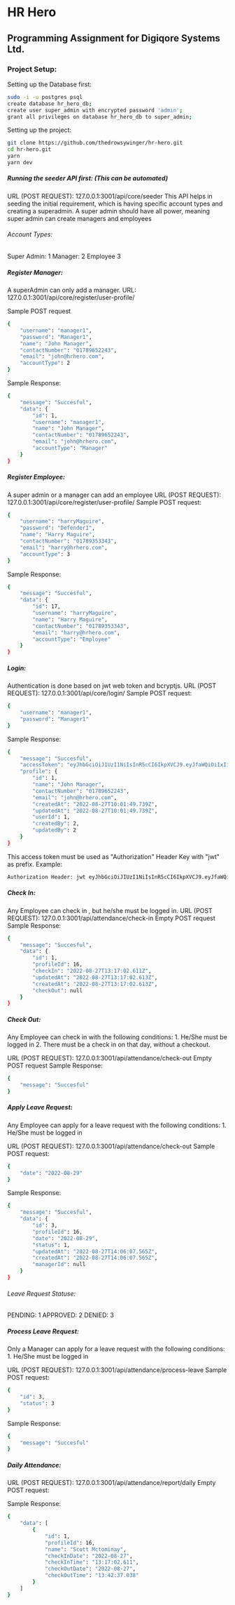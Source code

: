 # HR Hero

## Programming Assignment for Digiqore Systems Ltd.

### Project Setup:

Setting up the Database first:

```sh
sudo -i -u postgres psql
create database hr_hero_db;
create user super_admin with encrypted password 'admin';
grant all privileges on database hr_hero_db to super_admin;
```

Setting up the project:

```sh
git clone https://github.com/thedrowsywinger/hr-hero.git
cd hr-hero.git
yarn
yarn dev
```

##### Running the seeder API first: (This can be automated)

URL (POST REQUEST): 127.0.0.1:3001/api/core/seeder
This API helps in seeding the initial requirement, which is having specific account types and creating a superadmin.
A super admin should have all power, meaning super admin can create managers and employees

###### Account Types:

Super Admin: 1
Manager: 2
Employee 3

##### Register Manager:

A superAdmin can only add a manager.
URL: 127.0.0.1:3001/api/core/register/user-profile/

Sample POST request

```sh
{
    "username": "manager1",
    "password": "Manager1",
    "name": "John Manager",
    "contactNumber": "01789652243",
    "email": "john@hrhero.com",
    "accountType": 2
}
```

Sample Response:

```sh
{
    "message": "Succesful",
    "data": {
        "id": 1,
        "username": "manager1",
        "name": "John Manager",
        "contactNumber": "01789652243",
        "email": "john@hrhero.com",
        "accountType": "Manager"
    }
}
```

##### Register Employee:

A super admin or a manager can add an employee
URL (POST REQUEST): 127.0.0.1:3001/api/core/register/user-profile/
Sample POST request:

```sh
{
    "username": "harryMaguire",
    "password": "Defender1",
    "name": "Harry Maguire",
    "contactNumber": "01789353343",
    "email": "harry@hrhero.com",
    "accountType": 3
}
```

Sample Response:

```sh
{
    "message": "Succesful",
    "data": {
        "id": 17,
        "username": "harryMaguire",
        "name": "Harry Maguire",
        "contactNumber": "01789353343",
        "email": "harry@hrhero.com",
        "accountType": "Employee"
    }
}
```

##### Login:

Authentication is done based on jwt web token and bcryptjs.
URL (POST REQUEST): 127.0.0.1:3001/api/core/login/
Sample POST request:

```sh
{
    "username": "manager1",
    "password": "Manager1"
}
```

Sample Response:

```sh
{
    "message": "Succesful",
    "accessToken": "eyJhbGciOiJIUzI1NiIsInR5cCI6IkpXVCJ9.eyJfaWQiOiIxIiwiaWF0IjoxNjYxNjA5MjY1LCJleHAiOjE2NjE2OTU2NjV9.PyKoL6DJyYaNk2q6twAlmivBWzVE8Rbn_2rPKEaClYE",
    "profile": {
        "id": 1,
        "name": "John Manager",
        "contactNumber": "01789652243",
        "email": "john@hrhero.com",
        "createdAt": "2022-08-27T10:01:49.739Z",
        "updatedAt": "2022-08-27T10:01:49.739Z",
        "userId": 1,
        "createdBy": 2,
        "updatedBy": 2
    }
}
```

This access token must be used as "Authorization" Header Key with "jwt" as prefix.
Example:

```sh
Authorization Header: jwt eyJhbGciOiJIUzI1NiIsInR5cCI6IkpXVCJ9.eyJfaWQiOiIyIiwiaWF0IjoxNjYxNjAwMDYwLCJleHAiOjE2NjE2ODY0NjB9.DautAcR8nOdT8a2Xfm_j45-cf9CzHNuu2tsVssGFY54
```

##### Check In:

Any Employee can check in , but he/she must be logged in.
URL (POST REQUEST): 127.0.0.1:3001/api/attendance/check-in
Empty POST request
Sample Response:

```sh
{
    "message": "Succesful",
    "data": {
        "id": 1,
        "profileId": 16,
        "checkIn": "2022-08-27T13:17:02.611Z",
        "updatedAt": "2022-08-27T13:17:02.613Z",
        "createdAt": "2022-08-27T13:17:02.613Z",
        "checkOut": null
    }
}
```

##### Check Out:

Any Employee can check in with the following conditions: 1. He/She must be logged in 2. There must be a check in on that day, without a checkout.

URL (POST REQUEST): 127.0.0.1:3001/api/attendance/check-out
Empty POST request
Sample Response:

```sh
{
    "message": "Succesful"
}
```

##### Apply Leave Request:

Any Employee can apply for a leave request with the following conditions: 1. He/She must be logged in

URL (POST REQUEST): 127.0.0.1:3001/api/attendance/check-out
Sample POST request:

```sh
{
    "date": "2022-08-29"
}
```

Sample Response:

```sh
{
    "message": "Succesful",
    "data": {
        "id": 3,
        "profileId": 16,
        "date": "2022-08-29",
        "status": 1,
        "updatedAt": "2022-08-27T14:06:07.565Z",
        "createdAt": "2022-08-27T14:06:07.565Z",
        "managerId": null
    }
}
```

###### Leave Request Statuse:

PENDING: 1
APPROVED: 2
DENIED: 3

##### Process Leave Request:

Only a Manager can apply for a leave request with the following conditions: 1. He/She must be logged in

URL (POST REQUEST): 127.0.0.1:3001/api/attendance/process-leave
Sample POST request:

```sh
{
    "id": 3,
    "status": 3
}
```

Sample Response:

```sh
{
    "message": "Succesful"
}
```

##### Daily Attendance:

URL (POST REQUEST): 127.0.0.1:3001/api/attendance/report/daily
Empty POST request:

Sample Response:

```sh
{
    "data": [
        {
            "id": 1,
            "profileId": 16,
            "name": "Scott Mctominay",
            "checkInDate": "2022-08-27",
            "checkInTime": "13:17:02.611",
            "checkOutDate": "2022-08-27",
            "checkOutTime": "13:42:37.038"
        }
    ]
}
```
